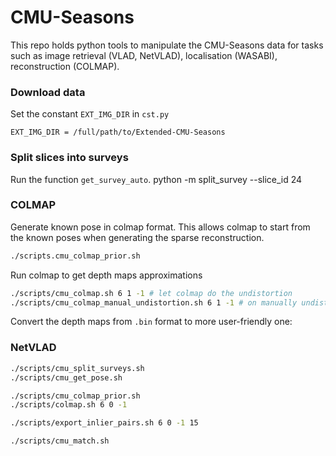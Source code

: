 # CMU-Seasons
This repo holds python tools to manipulate the CMU-Seasons data for tasks such
as image retrieval (VLAD, NetVLAD), localisation (WASABI), reconstruction (COLMAP).

### Download data

Set the constant `EXT_IMG_DIR` in `cst.py`

    EXT_IMG_DIR = /full/path/to/Extended-CMU-Seasons

### Split slices into surveys

Run the function `get_survey_auto`.
    python -m split_survey --slice_id 24


### COLMAP

Generate known pose in colmap format. This allows colmap to start from the
known poses when generating the sparse reconstruction.
```bash
./scripts.cmu_colmap_prior.sh
```

Run colmap to get depth maps approximations
```bash
./scripts/cmu_colmap.sh 6 1 -1 # let colmap do the undistortion
./scripts/cmu_colmap_manual_undistortion.sh 6 1 -1 # on manually undistorted img
```

Convert the depth maps from `.bin` format to more user-friendly one:



### NetVLAD

```bash
./scripts/cmu_split_surveys.sh
./scripts/cmu_get_pose.sh

./scripts/cmu_colmap_prior.sh
./scripts/colmap.sh 6 0 -1

./scripts/export_inlier_pairs.sh 6 0 -1 15

./scripts/cmu_match.sh

```

